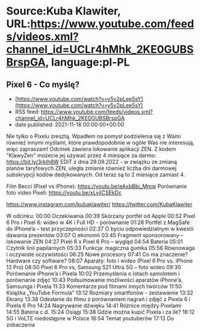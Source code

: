 # Source:Kuba Klawiter, URL:https://www.youtube.com/feeds/videos.xml?channel_id=UCLr4hMhk_2KE0GUBSBrspGA, language:pl-PL

## Pixel 6 - Co myślę?
 - [https://www.youtube.com/watch?v=y5v2pLee5sY](https://www.youtube.com/watch?v=y5v2pLee5sY)
 - RSS feed: https://www.youtube.com/feeds/videos.xml?channel_id=UCLr4hMhk_2KE0GUBSBrspGA
 - date published: 2021-11-18 00:00:00+00:00

NIe tylko o Pixelu zresztą. Wpadłem na pomysł podzielenia się z Wami również innymi myślami, które prawdopodobnie w ogóle Was nie interesują, więc zapraszam!
Odcinek zawiera lokowanie aplikacji ZEN. Z kodem "KlawyZen" możecie jej używać przez 4 miesiące za darmo: https://bit.ly/3rklh8W
EDIT z dnia 29.09.2022 - w związku ze zmianą planów taryfowych ZEN, uległa zmianie również liczba dni darmowej subskrypcji kodów dedykowanych. Od teraz są to 2 miesiące zamiast 4.

Film Becci (Pixel vs iPhone): https://youtu.be/eAxbBbi_Mmw
Porównanie foto video Pixeli: https://youtu.be/xLyjICSEkDc

https://www.instagram.com/kubaklawiter/
https://twitter.com/KubaKlawiter

W odcinku: 
00:00 Oczekiwania
00:39 Skórzany portfel od Apple
00:52 Pixel 6 Pro i Pixel 6: wideo w 4K i Full HD - porównanie
01:28 Portfel z MagSafe do iPhone’a – test przyczepności
02:37 O byciu odpowiedzialnym w kwestii dawania prezentów
03:07 O ekonomii
03:45 Fragment sponsorowany – lokowanie ZEN
04:27 Pixel 6 x Pixel 6 Pro – wygląd
04:54 Bateria
05:01 Czytnik linii papilarnych
05:33 Funkcja: magiczna gumka
05:56 Równowaga i oczywiste oczywistości
06:25 Nowe procesory
07:41 Co ma znaczenie? Hardware czy software?
08:07 Aparaty: foto i wideo (Pixel 6 Pro vs. iPhone 13 Pro)
08:50 Pixel 6 Pro vs, Samsung S21 Ultra 5G – foto wideo
09:30 Porównanie iPhone’a i Pixela
10:02 Przemyślenia o lotach samolotem i porównanie zdjęć
10:43 Podsumowanie możliwości aparatów iPhone’a, Samsunga i Pixela
11:33 Komentarze pod filmami innych twórców
11:50 Książka „YouTube Formula”
13:12 Rozmiary smartfonów - zestawienie
13:32 Ekrany
13:38 Odesłanie do filmu z porównaniem nagrań i zdjęć z Pixela 6 i Pixela 6 Pro
14:24 Nagrywanie dźwięku
14:41 Różnice między Pixelami
14:55 Bateria c.d.
15:24 Osiągi
15:38 Gdzie można kupić Pixela i za ile?
16:12 5G i VoLTE niedostępne w Polsce
16:54 Temat youtuberów
17:13 Do zobaczenia

